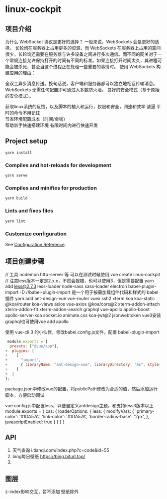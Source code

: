 <!--
 * @Author: Juck
 * @Date: 2020-03-14 09:46:58
 * @LastEditTime: 2020-04-12 11:47:17
 * @LastEditors: Juck
 * @Description: 
 * @FilePath: \linux-cockpit\README.md
 * @Juck is coding...
 -->

# linux-cockpit

## 项目介绍

为什么 WebSocket 协议是更好的选择？
一般来说，WebSockets 会是更好的选择。
长轮询在服务器上占用更多的资源，而 WebSockets 在服务器上占用的空间很少。长轮询还需要在服务器与许多设备之间进行多次通信。而不同的网关对于一个常规连接允许保持打开的时间有不同的标准。如果连接打开时间太久，其进程可能会被杀死，甚至当这个进程正在处理一些重要的事情时。
使用 WebSockets 构建应用的理由：

全双工异步消息传送。换句话说，客户端和服务器都可以独立地相互传输消息。
WebSockets 无需任何配置即可通过大多数防火墙。
良好的安全模式（基于原始的安全模式）。

获取linux系统的反馈，以及脚本的植入和运行，权限和安全，网速和效率
装逼  平时的命令不用记住  
节省环境配置成本（时间/金钱）  
帮助新手快速搭建环境 有限时间内进行快速开发  

## Project setup

```
yarn install
```

### Compiles and hot-reloads for development

```
yarn serve
```

### Compiles and minifies for production

```
yarn build
```

### Lints and fixes files

```
yarn lint
```

### Customize configuration

See [Configuration Reference](https://cli.vuejs.org/config/).

## 项目创建步骤

// 工具 nodemon http-server 等 可以在测试时候使用
vue create linux-cockpit
// 注意less版本一定是2.x.x，不然会报错，也可以使用3，但是需要配置
yarn add less@2.7.3 less-loader node-sass sass-loader electron babel-plugin-import -D //babel-plugin-import 是一个用于按需加载组件代码和样式的 babel 插件
yarn add ant-design-vue vue-router vuex ssh2 xterm koa koa-static @koa/router koa-views axios vue-axios @koa/cors@2 xterm-addon-attach xterm-addon-fit xterm-addon-search graphql vue-apollo apollo-boost apollo-server-koa socket.io animate.css koa-jwt@2 jsonwebtoken
vue3安装graphql也可使用vue add apollo

使用 vue-cli 3 的小伙伴，修改babel.config.js文件，配置 babel-plugin-import

```babel.config.js
 module.exports = {
  presets: ["@vue/app"],
+  plugins: [
+    [
+      "import",
+      { libraryName: "ant-design-vue", libraryDirectory: "es", style: true }
+    ]
+  ]
};
```

package.json中修改vue的配置，将publicPath修改为合适的值，然后添加运行脚本，方便启动调试

vue.config.js中配置less，以便自定义antdesign主题，和支持less3版本以上
module.exports = {
  css: {
    loaderOptions: {
      less: {
        modifyVars: {
          'primary-color': '#1DA57A',
          'link-color': '#1DA57A',
          'border-radius-base': '2px',
        },
        javascriptEnabled: true
      }
    }
  }
}


## API

1. 天气查询
  i.tianqi.com/index.php?c=code&id=55
2. bing每日壁纸
  https://bing.biturl.top/
3. 

## 图层

z-index影响交互，暂不添加 壁纸除外
<!-- 壁纸 -5
桌面 -4
任务栏 -3
开始菜单 -3
app -2
警告等弹窗 -1
其他默认 -->